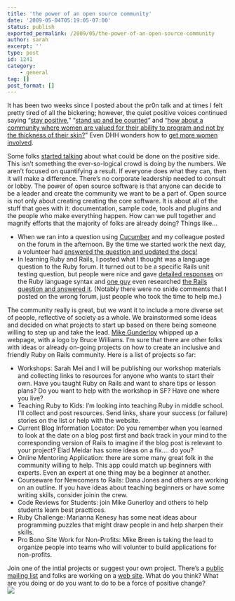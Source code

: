 ```yaml
---
title: 'the power of an open source community'
date: '2009-05-04T05:19:05-07:00'
status: publish
exported_permalink: /2009/05/the-power-of-an-open-source-community
author: sarah
excerpt: ''
type: post
id: 1241
category:
    - general
tag: []
post_format: []
---
```

It has been two weeks since I posted about the pr0n talk and at times I felt pretty tired of all the bickering; however, the quiet positive voices continued saying “[stay positive](http://www.quirkey.com/blog/2009/04/27/the-ghetto-of-the-mind/),” “[stand up and be counted](http://blog.nicksieger.com/)” and “[how about a community where women are valued for their ability to program and not by the thickness of their skin?](http://martinfowler.com/bliki/SmutOnRails.html)” Even DHH wonders how to [get more women involved](http://www.loudthinking.com/posts/41-so-how-do-we-get-more-women-into-rails).

Some folks [started talking](http://groups.google.com/group/railsbridge?hl=en) about what could be done on the positive side. This isn’t something the ever-so-logical crowd is doing by the numbers. We aren’t focused on quantifying a result. If everyone does what they can, then it will make a difference. There’s no corporate leadership needed to consult or lobby. The power of open source software is that anyone can decide to be a leader and create the community we want to be a part of. Open source is not only about creating creating the core software. It is about all of the stuff that goes with it: documentation, sample code, tools and plugins and the people who make everything happen. How can we pull together and magnify efforts that the majority of folks are already doing? Things like…

- When we ran into a question using [Cucumber](http://wiki.github.com/aslakhellesoy/cucumber) and my colleague posted on the forum in the afternoon. By the time we started work the next day, a volunteer had [answered the question and updated the docs!](http://www.ruby-forum.com/topic/184299#805364)
- In learning Ruby and Rails, I posted what I thought was a language question to the Ruby forum. It turned out to be a specific Rails unit testing question, but people were nice and gave [detailed responses](http://www.ruby-forum.com/topic/180198#788933) on the Ruby language syntax and [one guy](http://talklikeaduck.denhaven2.com/) even researched [the Rails question and answered it](http://www.ruby-forum.com/topic/180198#789196). (Notably there were no snide comments that I posted on the wrong forum, just people who took the time to help me.)

The community really is great, but we want it to include a more diverse set of people, reflective of society as a whole. We brainstormed some ideas and decided on what projects to start up based on there being someone willing to step up and take the lead. [Mike Gunderloy](http://afreshcup.com/) whipped up a webpage, with a logo by <span id="thread_subject_site">Bruce Williams.</span><span id="thread_subject_site"> I’m sure that there are other folks with ideas or already on-going projects on how to </span>create an inclusive and friendly Ruby on Rails community. Here is a list of projects so far:

- Workshops: Sarah Mei and I will be publishing our workshop materials and collecting links to resources for anyone who wants to start their own. Have you taught Ruby on Rails and want to share tips or lesson plans? Do you want to help with the workshop in SF? Have one where you live?
- Teaching Ruby to Kids: I’m looking into teaching Ruby in middle school. I’ll collect and post resources. Send links, share your success (or failure) stories on the list or help with the website.
- Current Blog Information Locator: Do you remember when you learned to look at the date on a blog post first and back track in your mind to the corresponding version of Rails to imagine if the blog post is relevant to your project? Elad Meidar has some ideas on a fix…. do you?
- Online Mentoring Application: there are some many great folk in the community willing to help. This app could match up beginners with experts. Even an expert at one thing may be a beginner at another.
- Courseware for Newcomers to Rails: Dana Jones and others are working on an outline. If you have ideas about teaching beginners or have some writing skills, consider joinin the crew.
- Code Reviews for Students: join Mike Gunerloy and others to help students learn best practtices.
- Ruby Challenge: Marianna Kenesy has some neat ideas abour programming puzzles that might draw people in and help sharpen their skills.
- Pro Bono Site Work for Non-Profits: Mike Breen is taking the lead to organize people into teams who will volunter to build applications for non-profits.

Join one of the intial projects or suggest your own project. There’s a [public mailing list](http://groups.google.com/group/railsbridge?hl=en) and folks are working on a [web site](http://railsbridge.org/). What do you think? What are you doing or do you want to do to be a force of positive change?  
[![](http://www.rubyrailways.com/wp-content/uploads/2009/05/rails-bridge.png)](http://railsbridge.org)